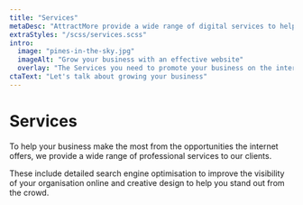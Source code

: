 ```yaml
---
title: "Services"
metaDesc: "AttractMore provide a wide range of digital services to help you make the most of your website and your investment in digital technologies."
extraStyles: "/scss/services.scss"
intro:
  image: "pines-in-the-sky.jpg"
  imageAlt: "Grow your business with an effective website"
  overlay: "The Services you need to promote your business on the internet."
ctaText: "Let's talk about growing your business"
---
```


# Services

To help your business make the most from the opportunities the internet offers, we provide a wide range of professional services to our clients.

These include detailed search engine optimisation to improve the visibility of your organisation online and creative design to help you stand out from the crowd.
